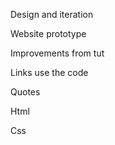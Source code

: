 Design and iteration 

Website prototype

Improvements from tut

Links use the code

Quotes

Html

Css
 